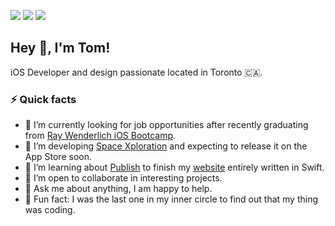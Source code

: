 <!-- HEADER -->
[![](https://img.shields.io/badge/Website-282828.svg?&style=flat&logo=wordpress&logoColor=white)][Website]
[![](https://img.shields.io/badge/LinkedIn-%230077B5.svg?&style=flat&logo=linkedin&logoColor=white)][LinkedIn]
[![](https://img.shields.io/badge/Twitter-%231DA1F2.svg?&style=flat&logo=twitter&logoColor=white)][Twitter]




<!-- BODY -->
## Hey 👋, I'm Tom!
iOS Developer and design passionate located in Toronto 🇨🇦.


### ⚡️ Quick facts
- 🔭 I’m currently looking for job opportunities after recently graduating from [Ray Wenderlich iOS Bootcamp][RWiOSBootcamp]. 
- 🌱 I’m developing [Space Xploration][SpaceXploration] and expecting to release it on the App Store soon.  
- 🌱 I’m learning about [Publish][Publish] to finish my [website][Website] entirely written in Swift.
- 👯 I’m open to collaborate in interesting projects.  
- 💬 Ask me about anything, I am happy to help.  
- 🤪 Fun fact: I was the last one in my inner circle to find out that my thing was coding.  


<!-- ### 📕 Latest posts -->
<!-- BLOG-POST-LIST:START -->
<!-- BLOG-POST-LIST:END -->




<!-- FOOTER -->
<!-- Temporary links -->
[RWiOSBootcamp]: https://www.raywenderlich.com/10408731-rw-bootcamp
[SpaceXploration]: https://github.com/BEstelrich/RWiOSBootcamp/blob/master/Week%2012/Readme.md
[Publish]: https://github.com/JohnSundell/Publish


<!-- Permanent links -->
[Website]: https://BEstelrich.GitHub.io
[LinkedIn]: https://www.linkedin.com/in/BEstelrich
[Twitter]: https://twitter.com/BEstelrichS